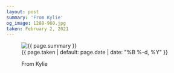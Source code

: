 ```yaml
---
layout: post
summary: 'From Kylie'
og_image: 1288-960.jpg
taken: February 2, 2021
---
```


<figure class="post" data-src="{{ site.assets_url }}/{{ page.og_image }}">
<img alt="{{ page.summary }}" sizes="(min-width: 700px) 50vw, calc(100vw - 2rem)" src="{{ site.assets_url }}/1288-480.jpg" srcset="{{ site.assets_url }}/1288-240.jpg 240w, {{ site.assets_url }}/1288-480.jpg 480w, {{ site.assets_url }}/1288-720.jpg 720w, {{ site.assets_url }}/1288-960.jpg 960w"/>
<figcaption>
<time>{{ page.taken | default: page.date | date: "%B %-d, %Y" }}</time>
<p>From Kylie</p>
</figcaption>
</figure>
